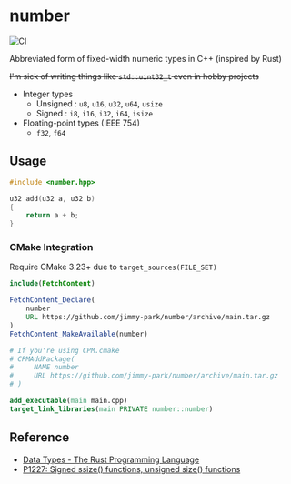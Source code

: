 # number

[![CI](https://github.com/jimmy-park/number/actions/workflows/ci.yaml/badge.svg)](https://github.com/jimmy-park/number/actions/workflows/ci.yaml)

Abbreviated form of fixed-width numeric types in C++ (inspired by Rust)

~~I'm sick of writing things like `std::uint32_t` even in hobby projects~~

- Integer types
  - Unsigned : `u8`, `u16`, `u32`, `u64`, `usize`
  - Signed : `i8`, `i16`, `i32`, `i64`, `isize`
- Floating-point types (IEEE 754)
  - `f32`, `f64`

## Usage

```cpp
#include <number.hpp>

u32 add(u32 a, u32 b)
{
    return a + b;
}
```

### CMake Integration

Require CMake 3.23+ due to `target_sources(FILE_SET)`

```CMake
include(FetchContent)

FetchContent_Declare(
    number
    URL https://github.com/jimmy-park/number/archive/main.tar.gz
)
FetchContent_MakeAvailable(number)

# If you're using CPM.cmake
# CPMAddPackage(
#     NAME number
#     URL https://github.com/jimmy-park/number/archive/main.tar.gz
# )

add_executable(main main.cpp)
target_link_libraries(main PRIVATE number::number)
```

## Reference

- [Data Types - The Rust Programming Language](https://doc.rust-lang.org/book/ch03-02-data-types.html)
- [P1227: Signed ssize() functions, unsigned size() functions](https://www.open-std.org/jtc1/sc22/wg21/docs/papers/2019/p1227r2.html)
